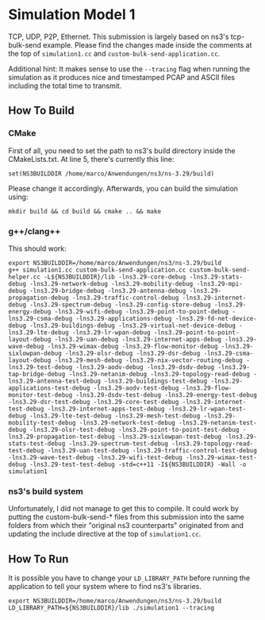 # Simulation Model 1

TCP, UDP, P2P, Ethernet. This submission is largely based on ns3's tcp-bulk-send example. Please find the changes made
inside the comments at the top of `simulation1.cc` and `custom-bulk-send-application.cc`.

Additional hint: It makes sense to use the `--tracing` flag when running the simulation as it produces nice and
timestamped PCAP and ASCII files including the total time to transmit.

## How To Build

### CMake

First of all, you need to set the path to ns3's build directory inside the CMakeLists.txt.
At line 5, there's currently this line:

```
set(NS3BUILDDIR /home/marco/Anwendungen/ns3/ns-3.29/build)
```

Please change it accordingly. Afterwards, you can build the simulation using:

```
mkdir build && cd build && cmake .. && make
```

### g++/clang++
This should work:

```
export NS3BUILDDIR=/home/marco/Anwendungen/ns3/ns-3.29/build
g++ simulation1.cc custom-bulk-send-application.cc custom-bulk-send-helper.cc -L${NS3BUILDDIR}/lib -lns3.29-core-debug -lns3.29-stats-debug -lns3.29-network-debug -lns3.29-mobility-debug -lns3.29-mpi-debug -lns3.29-bridge-debug -lns3.29-antenna-debug -lns3.29-propagation-debug -lns3.29-traffic-control-debug -lns3.29-internet-debug -lns3.29-spectrum-debug -lns3.29-config-store-debug -lns3.29-energy-debug -lns3.29-wifi-debug -lns3.29-point-to-point-debug -lns3.29-csma-debug -lns3.29-applications-debug -lns3.29-fd-net-device-debug -lns3.29-buildings-debug -lns3.29-virtual-net-device-debug -lns3.29-lte-debug -lns3.29-lr-wpan-debug -lns3.29-point-to-point-layout-debug -lns3.29-uan-debug -lns3.29-internet-apps-debug -lns3.29-wave-debug -lns3.29-wimax-debug -lns3.29-flow-monitor-debug -lns3.29-sixlowpan-debug -lns3.29-olsr-debug -lns3.29-dsr-debug -lns3.29-csma-layout-debug -lns3.29-mesh-debug -lns3.29-nix-vector-routing-debug -lns3.29-test-debug -lns3.29-aodv-debug -lns3.29-dsdv-debug -lns3.29-tap-bridge-debug -lns3.29-netanim-debug -lns3.29-topology-read-debug -lns3.29-antenna-test-debug -lns3.29-buildings-test-debug -lns3.29-applications-test-debug -lns3.29-aodv-test-debug -lns3.29-flow-monitor-test-debug -lns3.29-dsdv-test-debug -lns3.29-energy-test-debug -lns3.29-dsr-test-debug -lns3.29-core-test-debug -lns3.29-internet-test-debug -lns3.29-internet-apps-test-debug -lns3.29-lr-wpan-test-debug -lns3.29-lte-test-debug -lns3.29-mesh-test-debug -lns3.29-mobility-test-debug -lns3.29-network-test-debug -lns3.29-netanim-test-debug -lns3.29-olsr-test-debug -lns3.29-point-to-point-test-debug -lns3.29-propagation-test-debug -lns3.29-sixlowpan-test-debug -lns3.29-stats-test-debug -lns3.29-spectrum-test-debug -lns3.29-topology-read-test-debug -lns3.29-uan-test-debug -lns3.29-traffic-control-test-debug -lns3.29-wave-test-debug -lns3.29-wifi-test-debug -lns3.29-wimax-test-debug -lns3.29-test-test-debug -std=c++11 -I${NS3BUILDDIR} -Wall -o simulation1
```

### ns3's build system

Unfortunately, I did not manage to get this to compile. It could work by putting the custom-bulk-send-* files from
this submission into the same folders from which their "original ns3 counterparts" originated from and updating the
include directive at the top of `simulation1.cc`.

## How To Run
It is possible you have to change your `LD_LIBRARY_PATH` before running the application to tell your system
where to find ns3's libraries.

```
export NS3BUILDDIR=/home/marco/Anwendungen/ns3/ns-3.29/build
LD_LIBRARY_PATH=${NS3BUILDDIR}/lib ./simulation1 --tracing
```